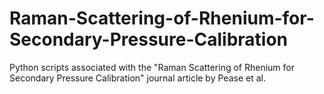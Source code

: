 # Raman-Scattering-of-Rhenium-for-Secondary-Pressure-Calibration
Python scripts associated with the "Raman Scattering of Rhenium for Secondary Pressure Calibration" journal article by Pease et al.
